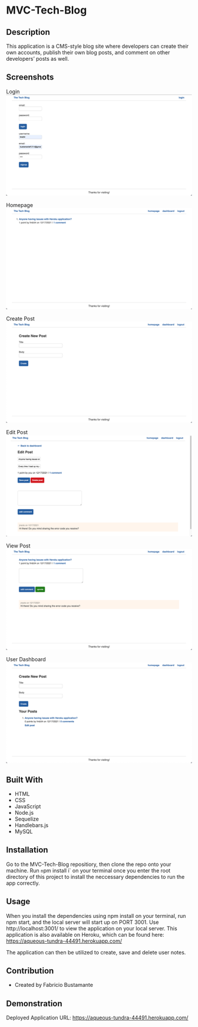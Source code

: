 # MVC-Tech-Blog

## Description
This application is a CMS-style blog site where developers can create their own accounts, publish their own blog posts, and comment on other developers’ posts as well.

## Screenshots
Login
<img src='./public/images/login.png'>

Homepage
<img src='./public/images/homepage.png'>

Create Post
<img src='./public/images/create_post.png'>

Edit Post
<img src='./public/images/edit_post.png'>

View Post
<img src='./public/images/view_post.png'>

User Dashboard
<img src='./public/images/view_dashboard.png'>

## Built With
* HTML
* CSS
* JavaScript
* Node.js
* Sequelize
* Handlebars.js
* MySQL

## Installation
Go to the MVC-Tech-Blog repositiory, then clone the repo onto your machine. Run `n`pm install i` on your terminal once you enter the root directory of this project to install the neccessary dependencies to run the app correctly.

## Usage
When you install the dependencies using npm install on your terminal, run npm start, and the local server will start up on PORT 3001. Use http://localhost:3001/ to view the application on your local server. This application is also available on Heroku, which can be found here: https://aqueous-tundra-44491.herokuapp.com/

The application can then be utilized to create, save and delete user notes.

## Contribution
* Created by Fabricio Bustamante

## Demonstration
Deployed Application URL: https://aqueous-tundra-44491.herokuapp.com/